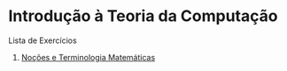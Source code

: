# Introdução à Teoria da Computação

Lista de Exercícios


 1. [Noções e Terminologia Matemáticas ](/0-nocoes-terminologia-matematicas.md)
